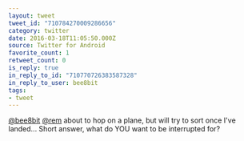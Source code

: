 ```yaml
---
layout: tweet
tweet_id: "710784270009286656"
category: twitter
date: 2016-03-18T11:05:50.000Z
source: Twitter for Android
favorite_count: 1
retweet_count: 0
is_reply: true
in_reply_to_id: "710770726383587328"
in_reply_to_user: bee8bit
tags:
- tweet
---
```


[@bee8bit](https://twitter.com/@bee8bit) [@rem](https://twitter.com/@rem) about to hop on a plane, but will try to sort once I've landed... Short answer, what do YOU want to be interrupted for?
